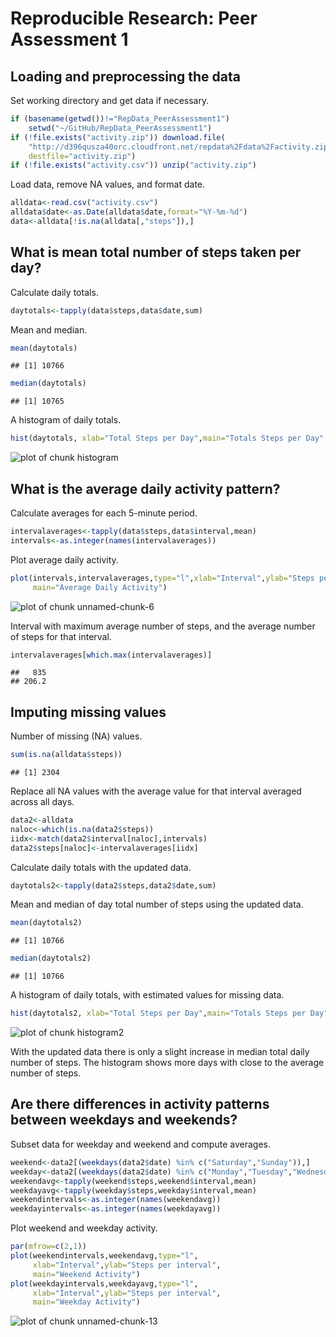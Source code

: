 # Reproducible Research: Peer Assessment 1


## Loading and preprocessing the data
Set working directory and get data if necessary.

```r
if (basename(getwd())!="RepData_PeerAssessment1") 
    setwd("~/GitHub/RepData_PeerAssessment1")
if (!file.exists("activity.zip")) download.file(
    "http://d396qusza40orc.cloudfront.net/repdata%2Fdata%2Factivity.zip",
    destfile="activity.zip")
if (!file.exists("activity.csv")) unzip("activity.zip")
```

Load data, remove NA values, and format date.

```r
alldata<-read.csv("activity.csv")
alldata$date<-as.Date(alldata$date,format="%Y-%m-%d")
data<-alldata[!is.na(alldata[,"steps"]),]
```


## What is mean total number of steps taken per day?

Calculate daily totals.

```r
daytotals<-tapply(data$steps,data$date,sum)
```

Mean and median.

```r
mean(daytotals)
```

```
## [1] 10766
```

```r
median(daytotals)
```

```
## [1] 10765
```

A histogram of daily totals.

```r
hist(daytotals, xlab="Total Steps per Day",main="Totals Steps per Day",col="red")
```

![plot of chunk histogram](figure/histogram.png) 

## What is the average daily activity pattern?

Calculate averages for each 5-minute period.

```r
intervalaverages<-tapply(data$steps,data$interval,mean)
intervals<-as.integer(names(intervalaverages))
```

Plot average daily activity.

```r
plot(intervals,intervalaverages,type="l",xlab="Interval",ylab="Steps per interval",
     main="Average Daily Activity")
```

![plot of chunk unnamed-chunk-6](figure/unnamed-chunk-6.png) 

Interval with maximum average number of steps, and the average number of steps for
that interval.

```r
intervalaverages[which.max(intervalaverages)]
```

```
##   835 
## 206.2
```

## Imputing missing values
Number of missing (NA) values.

```r
sum(is.na(alldata$steps))
```

```
## [1] 2304
```

Replace all NA values with the average value for that interval averaged across all days.

```r
data2<-alldata
naloc<-which(is.na(data2$steps))
iidx<-match(data2$interval[naloc],intervals)
data2$steps[naloc]<-intervalaverages[iidx]
```

Calculate daily totals with the updated data.

```r
daytotals2<-tapply(data2$steps,data2$date,sum)
```

Mean and median of day total number of steps using the updated data.

```r
mean(daytotals2)
```

```
## [1] 10766
```

```r
median(daytotals2)
```

```
## [1] 10766
```

A histogram of daily totals, with estimated values for missing data.

```r
hist(daytotals2, xlab="Total Steps per Day",main="Totals Steps per Day",col="red")
```

![plot of chunk histogram2](figure/histogram2.png) 

With the updated data there is only a slight increase in median total daily number of steps.  The histogram shows more days with close to the average number of steps.

## Are there differences in activity patterns between weekdays and weekends?

Subset data for weekday and weekend and compute averages.

```r
weekend<-data2[(weekdays(data2$date) %in% c("Saturday","Sunday")),]
weekday<-data2[(weekdays(data2$date) %in% c("Monday","Tuesday","Wednesday","Thursday","Friday")),]
weekendavg<-tapply(weekend$steps,weekend$interval,mean)
weekdayavg<-tapply(weekday$steps,weekday$interval,mean)
weekendintervals<-as.integer(names(weekendavg))
weekdayintervals<-as.integer(names(weekdayavg))
```

Plot weekend and weekday activity.

```r
par(mfrow=c(2,1))
plot(weekendintervals,weekendavg,type="l",
     xlab="Interval",ylab="Steps per interval", 
     main="Weekend Activity")
plot(weekdayintervals,weekdayavg,type="l",
     xlab="Interval",ylab="Steps per interval", 
     main="Weekday Activity")
```

![plot of chunk unnamed-chunk-13](figure/unnamed-chunk-13.png) 

